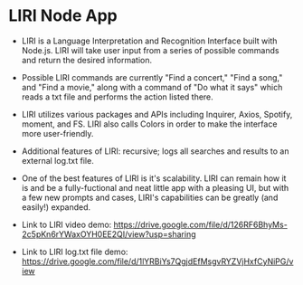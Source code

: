 # LIRI Node App

* LIRI is a Language Interpretation and Recognition Interface built with Node.js.  LIRI will take user input from a series of possible commands and return the desired information.

* Possible LIRI commands are currently "Find a concert," "Find a song," and "Find a movie," along with a command of
"Do what it says" which reads a txt file and performs the action listed there.

* LIRI utilizes various packages and APIs including Inquirer, Axios, Spotify,
moment, and FS.  LIRI also calls Colors in order to make the interface more user-friendly.

* Additional features of LIRI: recursive; logs all searches and results to an external log.txt file.

* One of the best features of LIRI is it's scalability.  LIRI can remain how it is and be a fully-fuctional and neat little app with a pleasing UI, but with a few new prompts and cases, LIRI's capabilities can be greatly (and easily!) expanded.



* Link to LIRI video demo: 
https://drive.google.com/file/d/126RF6BhyMs-2c5pKn6rYWaxOYH0EE2QI/view?usp=sharing

* Link to LIRI log.txt file demo:
https://drive.google.com/file/d/1lYRBiYs7QgjdEfMsgvRYZVjHxfCyNiPG/view